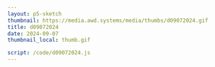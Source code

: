 ```yaml
---
layout: p5-sketch
thumbnail: https://media.awd.systems/media/thumbs/d09072024.gif
title: d09072024
date: 2024-09-07
thumbnail_local: thumb.gif

script: /code/d09072024.js
---
```

